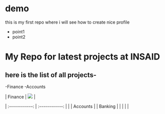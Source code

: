 # demo
this is my first repo where i will see how to create nice profile

- point1
- point2
# My Repo for latest projects at INSAID

## here is the list of all projects- 

-Finance
-Accounts

| Finance  | [![](https://raw.githubusercontent.com/vitm31/demo/master/images/download.jpg)](https://raw.githubusercontent.com/vitm31/demo/master/images/download.jpg)  |

| :------------: | :------------: |
|   |  Accounts |
|  Banking |  |
|   |   |
